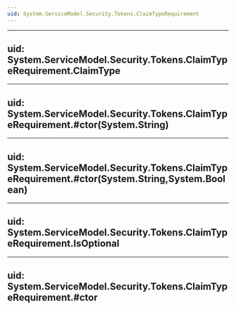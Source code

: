 ```yaml
---
uid: System.ServiceModel.Security.Tokens.ClaimTypeRequirement
---
```


---
uid: System.ServiceModel.Security.Tokens.ClaimTypeRequirement.ClaimType
---

---
uid: System.ServiceModel.Security.Tokens.ClaimTypeRequirement.#ctor(System.String)
---

---
uid: System.ServiceModel.Security.Tokens.ClaimTypeRequirement.#ctor(System.String,System.Boolean)
---

---
uid: System.ServiceModel.Security.Tokens.ClaimTypeRequirement.IsOptional
---

---
uid: System.ServiceModel.Security.Tokens.ClaimTypeRequirement.#ctor
---
